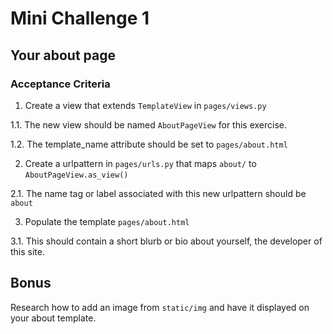 # Mini Challenge 1

 

## Your about page

 

### Acceptance Criteria

1. Create a view that extends `TemplateView` in `pages/views.py`

1.1. The new view should be named `AboutPageView` for this exercise.

1.2. The template_name attribute should be set to `pages/about.html`

2. Create a urlpattern in `pages/urls.py` that maps `about/` to `AboutPageView.as_view()`

2.1. The name tag or label associated with this new urlpattern should be `about`

3. Populate the template `pages/about.html`

3.1. This should contain a short blurb or bio about yourself, the developer of this site.

 

## Bonus

Research how to add an image from `static/img` and have it displayed on your about template.
